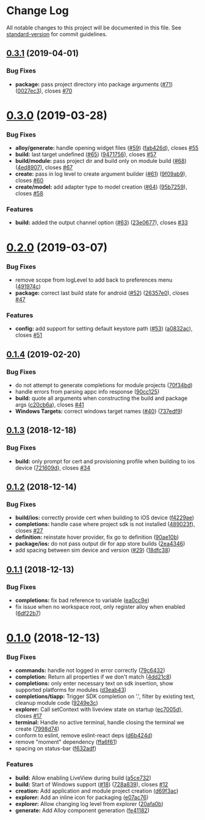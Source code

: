 # Change Log

All notable changes to this project will be documented in this file. See [standard-version](https://github.com/conventional-changelog/standard-version) for commit guidelines.

<a name="0.3.1"></a>
## [0.3.1](https://github.com/appcelerator/vscode-appcelerator-titanium/compare/v0.3.0...v0.3.1) (2019-04-01)


### Bug Fixes

* **package:** pass project directory into package arguments ([#71](https://github.com/appcelerator/vscode-appcelerator-titanium/issues/71)) ([0027ec3](https://github.com/appcelerator/vscode-appcelerator-titanium/commit/0027ec3)), closes [#70](https://github.com/appcelerator/vscode-appcelerator-titanium/issues/70)



<a name="0.3.0"></a>
# [0.3.0](https://github.com/appcelerator/vscode-appcelerator-titanium/compare/v0.2.0...v0.3.0) (2019-03-28)


### Bug Fixes

* **alloy/generate:** handle opening widget files ([#59](https://github.com/appcelerator/vscode-appcelerator-titanium/issues/59)) ([fab426d](https://github.com/appcelerator/vscode-appcelerator-titanium/commit/fab426d)), closes [#55](https://github.com/appcelerator/vscode-appcelerator-titanium/issues/55)
* **build:** last target undefined ([#65](https://github.com/appcelerator/vscode-appcelerator-titanium/issues/65)) ([9471756](https://github.com/appcelerator/vscode-appcelerator-titanium/commit/9471756)), closes [#57](https://github.com/appcelerator/vscode-appcelerator-titanium/issues/57)
* **build/module:** pass project dir and build only on module build ([#68](https://github.com/appcelerator/vscode-appcelerator-titanium/issues/68)) ([4ed8907](https://github.com/appcelerator/vscode-appcelerator-titanium/commit/4ed8907)), closes [#67](https://github.com/appcelerator/vscode-appcelerator-titanium/issues/67)
* **create:** pass in log level to create argument builder ([#61](https://github.com/appcelerator/vscode-appcelerator-titanium/issues/61)) ([9f09ab9](https://github.com/appcelerator/vscode-appcelerator-titanium/commit/9f09ab9)), closes [#60](https://github.com/appcelerator/vscode-appcelerator-titanium/issues/60)
* **create/model:** add adapter type to model creation ([#64](https://github.com/appcelerator/vscode-appcelerator-titanium/issues/64)) ([95b7259](https://github.com/appcelerator/vscode-appcelerator-titanium/commit/95b7259)), closes [#58](https://github.com/appcelerator/vscode-appcelerator-titanium/issues/58)


### Features

* **build:** added the output channel option ([#63](https://github.com/appcelerator/vscode-appcelerator-titanium/issues/63)) ([23e0677](https://github.com/appcelerator/vscode-appcelerator-titanium/commit/23e0677)), closes [#33](https://github.com/appcelerator/vscode-appcelerator-titanium/issues/33)



<a name="0.2.0"></a>
# [0.2.0](https://github.com/appcelerator/vscode-appcelerator-titanium/compare/v0.1.4...v0.2.0) (2019-03-07)


### Bug Fixes

* remove scope from logLevel to add back to preferences menu ([491974c](https://github.com/appcelerator/vscode-appcelerator-titanium/commit/491974c))
* **package:** correct last build state for android ([#52](https://github.com/appcelerator/vscode-appcelerator-titanium/issues/52)) ([26357e0](https://github.com/appcelerator/vscode-appcelerator-titanium/commit/26357e0)), closes [#47](https://github.com/appcelerator/vscode-appcelerator-titanium/issues/47)


### Features

* **config:** add support for setting default keystore path ([#53](https://github.com/appcelerator/vscode-appcelerator-titanium/issues/53)) ([a0832ac](https://github.com/appcelerator/vscode-appcelerator-titanium/commit/a0832ac)), closes [#51](https://github.com/appcelerator/vscode-appcelerator-titanium/issues/51)



<a name="0.1.4"></a>
## [0.1.4](https://github.com/appcelerator/vscode-appcelerator-titanium/compare/v0.1.3...v0.1.4) (2019-02-20)


### Bug Fixes

* do not attempt to generate completions for module projects ([70f34bd](https://github.com/appcelerator/vscode-appcelerator-titanium/commit/70f34bd))
* handle errors from parsing appc info response ([90cc125](https://github.com/appcelerator/vscode-appcelerator-titanium/commit/90cc125))
* **build:** quote all arguments when constructing the build and package args ([c20cb6a](https://github.com/appcelerator/vscode-appcelerator-titanium/commit/c20cb6a)), closes [#41](https://github.com/appcelerator/vscode-appcelerator-titanium/issues/41)
* **Windows Targets:** correct windows target names ([#40](https://github.com/appcelerator/vscode-appcelerator-titanium/issues/40)) ([737edf9](https://github.com/appcelerator/vscode-appcelerator-titanium/commit/737edf9))



<a name="0.1.3"></a>
## [0.1.3](https://github.com/appcelerator/vscode-appcelerator-titanium/compare/v0.1.2...v0.1.3) (2018-12-18)


### Bug Fixes

* **build:** only prompt for cert and provisioning profile when building to ios device ([721609d](https://github.com/appcelerator/vscode-appcelerator-titanium/commit/721609d)), closes [#34](https://github.com/appcelerator/vscode-appcelerator-titanium/issues/34)



<a name="0.1.2"></a>
## [0.1.2](https://github.com/appcelerator/vscode-appcelerator-titanium/compare/v0.1.1...v0.1.2) (2018-12-14)


### Bug Fixes

* **build/ios:** correctly provide cert when building to iOS device ([f4229ae](https://github.com/appcelerator/vscode-appcelerator-titanium/commit/f4229ae))
* **completions:** handle case where project sdk is not installed ([489023f](https://github.com/appcelerator/vscode-appcelerator-titanium/commit/489023f)), closes [#27](https://github.com/appcelerator/vscode-appcelerator-titanium/issues/27)
* **definition:** reinstate hover provider, fix go to definition ([90ae10b](https://github.com/appcelerator/vscode-appcelerator-titanium/commit/90ae10b))
* **package/ios:** do not pass output dir for app store builds ([2ea4346](https://github.com/appcelerator/vscode-appcelerator-titanium/commit/2ea4346))
* add spacing between sim device and version ([#29](https://github.com/appcelerator/vscode-appcelerator-titanium/issues/29)) ([18dfc38](https://github.com/appcelerator/vscode-appcelerator-titanium/commit/18dfc38))



## [0.1.1](https://github.com/appcelerator/vscode-appcelerator-titanium/compare/v0.1.0...v0.1.1) (2018-12-13)


### Bug Fixes

* **completions:** fix bad reference to variable ([ea0cc9e](https://github.com/appcelerator/vscode-appcelerator-titanium/commit/ea0cc9e))
* fix issue when no workspace root, only register alloy when enabled ([6df22b7](https://github.com/appcelerator/vscode-appcelerator-titanium/commit/6df22b7))



# [0.1.0](https://github.com/appcelerator/vscode-appcelerator-titanium/compare/ffa6f61...v0.1.0) (2018-12-13)


### Bug Fixes

* **commands:** handle not logged in error correctly ([79c6432](https://github.com/appcelerator/vscode-appcelerator-titanium/commit/79c6432))
* **completion:** Return all properties if we don't match ([4dd21c8](https://github.com/appcelerator/vscode-appcelerator-titanium/commit/4dd21c8))
* **completions:** only enter necessary text on sdk insertion, show supported platforms for modules ([d3eab43](https://github.com/appcelerator/vscode-appcelerator-titanium/commit/d3eab43))
* **completions/tiapp:** Trigger SDK completion on '.', filter by existing text, cleanup module code ([9249e3c](https://github.com/appcelerator/vscode-appcelerator-titanium/commit/9249e3c))
* **explorer:** Call setContext with liveview state on startup ([ec7005d](https://github.com/appcelerator/vscode-appcelerator-titanium/commit/ec7005d)), closes [#17](https://github.com/appcelerator/vscode-appcelerator-titanium/issues/17)
* **terminal:** Handle no active terminal, handle closing the terminal we create ([7998d74](https://github.com/appcelerator/vscode-appcelerator-titanium/commit/7998d74))
* conform to eslint, remove eslint-react deps ([d6b424d](https://github.com/appcelerator/vscode-appcelerator-titanium/commit/d6b424d))
* remove "moment" dependency ([ffa6f61](https://github.com/appcelerator/vscode-appcelerator-titanium/commit/ffa6f61))
* spacing on status-bar ([f632adf](https://github.com/appcelerator/vscode-appcelerator-titanium/commit/f632adf))


### Features

* **build:** Allow enabling LiveView during build ([a5ce732](https://github.com/appcelerator/vscode-appcelerator-titanium/commit/a5ce732))
* **build:** Start of Windows support ([#18](https://github.com/appcelerator/vscode-appcelerator-titanium/issues/18)) ([728a839](https://github.com/appcelerator/vscode-appcelerator-titanium/commit/728a839)), closes [#12](https://github.com/appcelerator/vscode-appcelerator-titanium/issues/12)
* **creation:** Add application and module project creation ([d69f3ac](https://github.com/appcelerator/vscode-appcelerator-titanium/commit/d69f3ac))
* **explorer:** Add an inline icon for packaging ([e07ac76](https://github.com/appcelerator/vscode-appcelerator-titanium/commit/e07ac76))
* **explorer:** Allow changing log level from explorer ([20afa0b](https://github.com/appcelerator/vscode-appcelerator-titanium/commit/20afa0b))
* **generate:** Add Alloy component generation ([fe41182](https://github.com/appcelerator/vscode-appcelerator-titanium/commit/fe41182))
